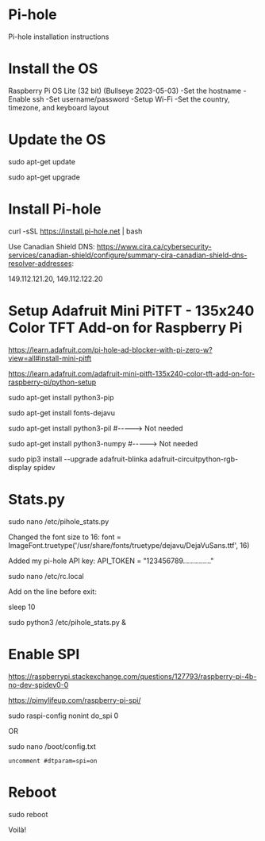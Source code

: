 # Pi-hole
Pi-hole installation instructions

# Install the OS
Raspberry Pi OS Lite (32 bit) (Bullseye 2023-05-03)
-Set the hostname
-Enable ssh
-Set username/password
-Setup Wi-Fi
-Set the country, timezone, and keyboard layout

# Update the OS
sudo apt-get update

sudo apt-get upgrade


# Install Pi-hole
curl -sSL https://install.pi-hole.net | bash

Use Canadian Shield DNS: https://www.cira.ca/cybersecurity-services/canadian-shield/configure/summary-cira-canadian-shield-dns-resolver-addresses:

149.112.121.20, 149.112.122.20


# Setup Adafruit Mini PiTFT - 135x240 Color TFT Add-on for Raspberry Pi
https://learn.adafruit.com/pi-hole-ad-blocker-with-pi-zero-w?view=all#install-mini-pitft

https://learn.adafruit.com/adafruit-mini-pitft-135x240-color-tft-add-on-for-raspberry-pi/python-setup

sudo apt-get install python3-pip

sudo apt-get install fonts-dejavu

sudo apt-get install python3-pil    #-----> Not needed

sudo apt-get install python3-numpy     #-----> Not needed

sudo pip3 install --upgrade adafruit-blinka adafruit-circuitpython-rgb-display spidev

# Stats.py
sudo nano /etc/pihole_stats.py

Changed the font size to 16:
font = ImageFont.truetype('/usr/share/fonts/truetype/dejavu/DejaVuSans.ttf', 16)

Added my pi-hole API key:
API_TOKEN = "123456789.............."

sudo nano /etc/rc.local

Add on the line before exit:

  sleep 10
  
  sudo python3 /etc/pihole_stats.py &

# Enable SPI
https://raspberrypi.stackexchange.com/questions/127793/raspberry-pi-4b-no-dev-spidev0-0

https://pimylifeup.com/raspberry-pi-spi/

  sudo raspi-config nonint do_spi 0
  
  OR

  sudo nano /boot/config.txt
  
    uncomment #dtparam=spi=on

# Reboot
sudo reboot

Voilà!
